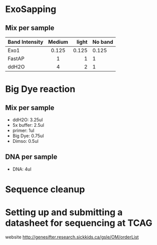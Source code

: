 # ExoSapping

## Mix per sample

Band Intensity | Medium | light | No band
-------------- |:------:| -----:| -------
Exo1 | 0.125 | 0.125 | 0.125
FastAP | 1 | 1 | 1
ddH2O | 4 | 2 | 1

# Big Dye reaction

## Mix per sample
- ddH2O: 3.25ul
- 5x buffer: 2.5ul
- primer: 1ul
- Big Dye: 0.75ul
- Dimso: 0.5ul


## DNA per sample
- DNA: 4ul


# Sequence cleanup

# Setting up and submitting a datasheet for sequencing at TCAG
website http://genesifter.research.sickkids.ca/gsle/OM/orderList
